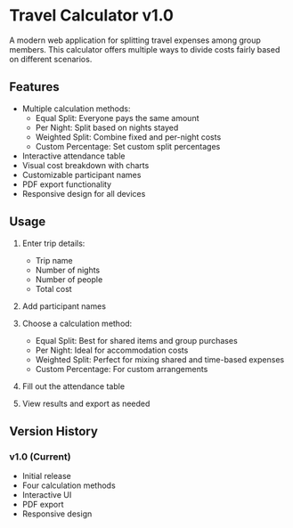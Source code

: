 # Travel Calculator v1.0

A modern web application for splitting travel expenses among group members. This calculator offers multiple ways to divide costs fairly based on different scenarios.

## Features

- Multiple calculation methods:
  - Equal Split: Everyone pays the same amount
  - Per Night: Split based on nights stayed
  - Weighted Split: Combine fixed and per-night costs
  - Custom Percentage: Set custom split percentages
- Interactive attendance table
- Visual cost breakdown with charts
- Customizable participant names
- PDF export functionality
- Responsive design for all devices

## Usage

1. Enter trip details:
   - Trip name
   - Number of nights
   - Number of people
   - Total cost

2. Add participant names

3. Choose a calculation method:
   - Equal Split: Best for shared items and group purchases
   - Per Night: Ideal for accommodation costs
   - Weighted Split: Perfect for mixing shared and time-based expenses
   - Custom Percentage: For custom arrangements

4. Fill out the attendance table

5. View results and export as needed

## Version History

### v1.0 (Current)
- Initial release
- Four calculation methods
- Interactive UI
- PDF export
- Responsive design
